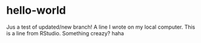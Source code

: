 # hello-world
Jus a test of updated/new branch!
A line I wrote on my local computer.
This is a line from RStudio.
Something creazy?  haha
